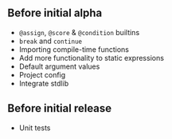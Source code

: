 ## Before initial alpha
- `@assign`, `@score` & `@condition` builtins
- `break` and `continue`
- Importing compile-time functions
- Add more functionality to static expressions
- Default argument values
- Project config
- Integrate stdlib

## Before initial release
- Unit tests
